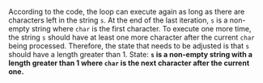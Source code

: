 According to the code, the loop can execute again as long as there are characters left in the string `s`. At the end of the last iteration, `s` is a non-empty string where `char` is the first character. To execute one more time, the string `s` should have at least one more character after the current `char` being processed. Therefore, the state that needs to be adjusted is that `s` should have a length greater than 1.
State: **`s` is a non-empty string with a length greater than 1 where `char` is the next character after the current one.**